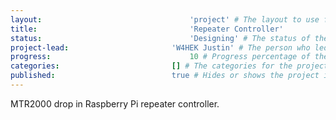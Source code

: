 ```yaml
---
layout:									'project' # The layout to use for the project page. This should never be changed.
title:									'Repeater Controller'
status:									'Designing' # The status of the project. Values: 'Brainstorming', 'Designing', 'Building', 'Testing', 'Implementing', 'On-Hold', or 'Cancelled'.
project-lead:						'W4HEK Justin' # The person who led the project.
progress:								10 # Progress percentage of the project.
categories:							[] # The categories for the project.
published:							true # Hides or shows the project in feeds.
---
```



MTR2000 drop in Raspberry Pi repeater controller.
